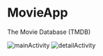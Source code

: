 # MovieApp
The Movie Database (TMDB)


![mainActivity](../master/screenShots/mainActivity.jpeg)
![detailActivity](../master/screenShots/detailActivity.jpeg)
